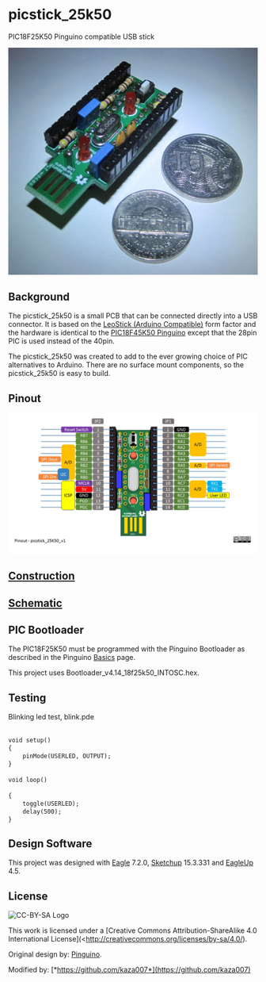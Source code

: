 # picstick_25k50
PIC18F25K50 Pinguino compatible USB stick

![Top View](https://github.com/kaza007/picstick_25k50/blob/master/picstick_25k50_v1_top.jpg)

Background
------------

The picstick_25k50 is a small PCB that can be connected directly into a USB connector. It is based on the [LeoStick (Arduino Compatible)](http://www.freetronics.com.au/products/leostick#.VWqnws-qpHw) form factor and the hardware is identical to the [PIC18F45K50 Pinguino](http://wiki.pinguino.cc/index.php/PIC18F45K50_Pinguino) except that the 28pin PIC is used instead of the 40pin.

The picstick_25k50 was created to add to the ever growing choice of PIC alternatives to Arduino. There are no surface mount components, so the picstick_25k50 is easy to build.

Pinout
-------

![Pinout](https://github.com/kaza007/picstick_25k50/blob/master/picstick_25k50_v1_pinout.jpg)

[Construction](https://github.com/kaza007/picstick_25k50/blob/master/construction)
--------------

[Schematic](https://github.com/kaza007/picstick_25k50/blob/master/picstick_25k50_v1.sch.png)
----------

PIC Bootloader
-----------------
The PIC18F25K50 must be programmed with the Pinguino Bootloader as described in the Pinguino [Basics](http://wiki.pinguino.cc/index.php/Basics#Bootloader) page.

This project uses Bootloader_v4.14_18f25k50_INTOSC.hex.

Testing
-------
Blinking led test, blink.pde

##
	void setup()
	{  
		pinMode(USERLED, OUTPUT);
	}
 
	void loop()

	{
		toggle(USERLED);
		delay(500);
	}

Design Software
-----------------
This project was designed with [Eagle](http://www.cadsoftusa.com/) 7.2.0, [Sketchup](http://www.sketchup.com/) 15.3.331 and [EagleUp](http://eagleup.wordpress.com) 4.5.

License
-------
![CC-BY-SA Logo](https://i.creativecommons.org/l/by-sa/4.0/88x31.png)

This work is licensed under a [Creative Commons Attribution-ShareAlike 4.0 International License](<http://creativecommons.org/licenses/by-sa/4.0/).

Original design by: [Pinguino](http://www.pinguino.cc/).

Modified by: [*https://github.com/kaza007*](https://github.com/kaza007)
